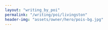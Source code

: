 ```yaml
---
layout: "writing_by_poi"
permalink: "/writing/poi/livingston"
header-img: "assets/owner/hero/pois-bg.jpg"
---
```

